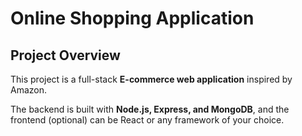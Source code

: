 # Online Shopping Application  

##  Project Overview  
This project is a full-stack **E-commerce web application** inspired by Amazon.  

The backend is built with **Node.js, Express, and MongoDB**, and the frontend (optional) can be React or any framework of your choice.
